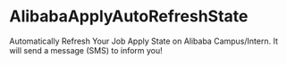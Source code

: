 # AlibabaApplyAutoRefreshState
Automatically Refresh Your Job Apply State on Alibaba Campus/Intern. It will send a message (SMS) to inform you!

